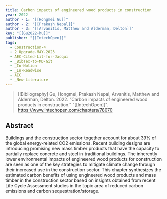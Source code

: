 ```yaml
---
title: Carbon impacts of engineered wood products in construction
year: 2022
author - 1: "[[Hongmei Gu]]"
author - 2: "[[Prakash Nepal]]"
author - 3: "[[Arvanitis, Matthew and Alderman, Delton]]"
key: "[[Gu2022-hu]]"
publisher: "[[IntechOpen]]"
tags:
  - Construction-4
  - 2_Upgrade-MAY-2023
  - AEC-Cited-Lit-for-Jacqui
  - _BibTex-to-MD-Git
  - _In-Notion
  - _In-Readwise
  - AEC
  - _New-Literature
---
```


> [!Bibliography]
> Gu, Hongmei, Prakash Nepal, Arvanitis, Matthew and Alderman, Delton. 2022. “Carbon impacts of engineered wood products in construction.” "[[IntechOpen]]". https://www.intechopen.com/chapters/78070

## Abstract
Buildings and the construction sector together account for about 39\% of the global energy-related CO2 emissions. Recent building designs are introducing promising new mass timber products that have the capacity to partially replace concrete and steel in traditional buildings. The inherently lower environmental impacts of engineered wood products for construction are seen as one of the key strategies to mitigate climate change through their increased use in the construction sector. This chapter synthesizes the estimated carbon benefits of using engineered wood products and mass timber in the construction sector based on insights obtained from recent Life Cycle Assessment studies in the topic area of reduced carbon emissions and carbon sequestration/storage.